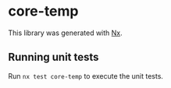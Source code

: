 # core-temp

This library was generated with [Nx](https://nx.dev).

## Running unit tests

Run `nx test core-temp` to execute the unit tests.
